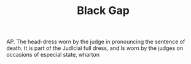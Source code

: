 ---
title: Black Gap
permalink: "/definitions/black-gap.html"
body: AP. The head-dress worn by the judge in pronouncing the sentence of death. It
  is part of the Judlclal full dress, and ls worn by the judges on occasions of especial
  state, wharton
published_at: '2018-07-07'
layout: post
---